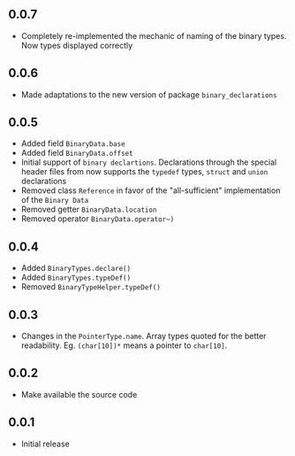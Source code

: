 ## 0.0.7

- Completely re-implemented the mechanic of naming of the binary types. Now types displayed correctly

## 0.0.6

- Made adaptations to the new version of package `binary_declarations`

## 0.0.5

- Added field `BinaryData.base`
- Added field `BinaryData.offset`  
- Initial support of `binary declartions`. Declarations through the special header files from now supports the `typedef` types, `struct` and `union` declarations
- Removed class `Reference` in favor of the "all-sufficient" implementation of the `Binary Data` 
- Removed getter `BinaryData.location`
- Removed operator `BinaryData.operator~)`

## 0.0.4

- Added `BinaryTypes.declare()`
- Added `BinaryTypes.typeDef()`
- Removed `BinaryTypeHelper.typeDef()`

## 0.0.3

- Changes in the `PointerType.name`. Array types quoted for the better readability. Eg. `(char[10])*` means a pointer to `char[10]`. 

## 0.0.2

- Make available the source code

## 0.0.1

- Initial release


